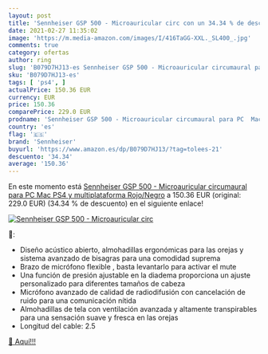 ```yaml
---
layout: post
title: 'Sennheiser GSP 500 - Microauricular circ con un 34.34 % de descuento'
date: 2021-02-27 11:35:02
image: 'https://m.media-amazon.com/images/I/416TaGG-XXL._SL400_.jpg'
comments: true
category: ofertas
author: ring
slug: 'B079D7HJ13-es Sennheiser GSP 500 - Microauricular circumaural para PC...'
sku: 'B079D7HJ13-es'
tags: [ 'ps4', ]
actualPrice: 150.36 EUR
currency: EUR
price: 150.36
comparePrice: 229.0 EUR
prodname: 'Sennheiser GSP 500 - Microauricular circumaural para PC  Mac  PS4 y multiplataforma  Rojo/Negro'
country: 'es'
flag: '🇪🇸'
brand: 'Sennheiser'
buyurl: 'https://www.amazon.es/dp/B079D7HJ13/?tag=tolees-21'
descuento: '34.34'
average: '150.36'
---
```


En este momento está [Sennheiser GSP 500 - Microauricular circumaural para PC  Mac  PS4 y multiplataforma  Rojo/Negro](https://www.amazon.es/dp/B079D7HJ13/?tag=tolees-21) a 150.36 EUR (original: 229.0 EUR) (34.34 %  de descuento) en el siguiente enlace!

[![Sennheiser GSP 500 - Microauricular circ](https://m.media-amazon.com/images/I/416TaGG-XXL._SL400_.jpg)](https://www.amazon.es/dp/B079D7HJ13/?tag=tolees-21)

🔎:

- Diseño acústico abierto, almohadillas ergonómicas para las orejas y sistema avanzado de bisagras para una comodidad suprema
- Brazo de micrófono flexible , basta levantarlo para activar el mute
- Una función de presión ajustable en la diadema proporciona un ajuste personalizado para diferentes tamaños de cabeza
- Micrófono avanzado de calidad de radiodifusión con cancelación de ruido para una comunicación nítida
- Almohadillas de tela con ventilación avanzada y altamente transpirables para una sensación suave y fresca en las orejas
- Longitud del cable: 2.5

[🛒 Aquí!!!](https://www.amazon.es/dp/B079D7HJ13/?tag=tolees-21)
